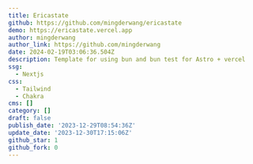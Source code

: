 ```yaml
---
title: Ericastate
github: https://github.com/mingderwang/ericastate
demo: https://ericastate.vercel.app
author: mingderwang
author_link: https://github.com/mingderwang
date: 2024-02-19T03:06:36.504Z
description: Template for using bun and bun test for Astro + vercel
ssg:
  - Nextjs
css:
  - Tailwind
  - Chakra
cms: []
category: []
draft: false
publish_date: '2023-12-29T08:54:36Z'
update_date: '2023-12-30T17:15:06Z'
github_star: 1
github_fork: 0
---
```


